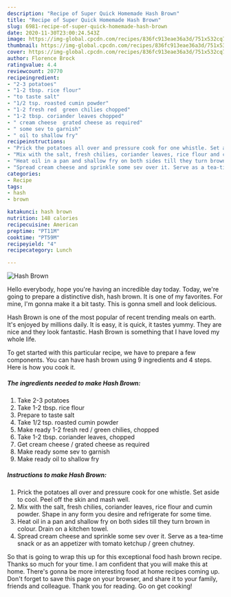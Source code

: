 ```yaml
---
description: "Recipe of Super Quick Homemade Hash Brown"
title: "Recipe of Super Quick Homemade Hash Brown"
slug: 6981-recipe-of-super-quick-homemade-hash-brown
date: 2020-11-30T23:00:24.543Z
image: https://img-global.cpcdn.com/recipes/836fc913eae36a3d/751x532cq70/hash-brown-recipe-main-photo.jpg
thumbnail: https://img-global.cpcdn.com/recipes/836fc913eae36a3d/751x532cq70/hash-brown-recipe-main-photo.jpg
cover: https://img-global.cpcdn.com/recipes/836fc913eae36a3d/751x532cq70/hash-brown-recipe-main-photo.jpg
author: Florence Brock
ratingvalue: 4.4
reviewcount: 20770
recipeingredient:
- "2-3 potatoes"
- "1-2 tbsp. rice flour"
- "to taste salt"
- "1/2 tsp. roasted cumin powder"
- "1-2 fresh red  green chilies chopped"
- "1-2 tbsp. coriander leaves chopped"
- " cream cheese  grated cheese as required"
- " some sev to garnish"
- " oil to shallow fry"
recipeinstructions:
- "Prick the potatoes all over and pressure cook for one whistle. Set aside to cool. Peel off the skin and mash well."
- "Mix with the salt, fresh chilies, coriander leaves, rice flour and cumin powder. Shape in any form you desire and refrigerate for some time."
- "Heat oil in a pan and shallow fry on both sides till they turn brown in colour. Drain on a kitchen towel."
- "Spread cream cheese and sprinkle some sev over it. Serve as a tea-time snack or as an appetizer with tomato ketchup / green chutney."
categories:
- Recipe
tags:
- hash
- brown

katakunci: hash brown 
nutrition: 148 calories
recipecuisine: American
preptime: "PT11M"
cooktime: "PT59M"
recipeyield: "4"
recipecategory: Lunch

---
```



![Hash Brown](https://img-global.cpcdn.com/recipes/836fc913eae36a3d/751x532cq70/hash-brown-recipe-main-photo.jpg)

Hello everybody, hope you're having an incredible day today. Today, we're going to prepare a distinctive dish, hash brown. It is one of my favorites. For mine, I'm gonna make it a bit tasty. This is gonna smell and look delicious.



Hash Brown is one of the most popular of recent trending meals on earth. It's enjoyed by millions daily. It is easy, it is quick, it tastes yummy. They are nice and they look fantastic. Hash Brown is something that I have loved my whole life.


To get started with this particular recipe, we have to prepare a few components. You can have hash brown using 9 ingredients and 4 steps. Here is how you cook it.

<!--inarticleads1-->

##### The ingredients needed to make Hash Brown:

1. Take 2-3 potatoes
1. Take 1-2 tbsp. rice flour
1. Prepare to taste salt
1. Take 1/2 tsp. roasted cumin powder
1. Make ready 1-2 fresh red / green chilies, chopped
1. Take 1-2 tbsp. coriander leaves, chopped
1. Get  cream cheese / grated cheese as required
1. Make ready  some sev to garnish
1. Make ready  oil to shallow fry




<!--inarticleads2-->

##### Instructions to make Hash Brown:

1. Prick the potatoes all over and pressure cook for one whistle. Set aside to cool. Peel off the skin and mash well.
1. Mix with the salt, fresh chilies, coriander leaves, rice flour and cumin powder. Shape in any form you desire and refrigerate for some time.
1. Heat oil in a pan and shallow fry on both sides till they turn brown in colour. Drain on a kitchen towel.
1. Spread cream cheese and sprinkle some sev over it. Serve as a tea-time snack or as an appetizer with tomato ketchup / green chutney.




So that is going to wrap this up for this exceptional food hash brown recipe. Thanks so much for your time. I am confident that you will make this at home. There's gonna be more interesting food at home recipes coming up. Don't forget to save this page on your browser, and share it to your family, friends and colleague. Thank you for reading. Go on get cooking!
